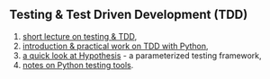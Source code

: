## Testing & Test Driven Development (TDD)

1. [short lecture on testing & TDD](https://github.com/ADGEfficiency/programming-resources/tree/master/testing/README.md),
2. [introduction & practical work on TDD with Python](https://github.com/ADGEfficiency/teaching-monolith/blob/master/test-driven-development/tdd.ipynb),
3. [a quick look at Hypothesis](https://github.com/ADGEfficiency/teaching-monolith/blob/master/test-driven-development/hypothesis.ipynb) - a parameterized testing framework,
4. [notes on Python testing tools](https://github.com/ADGEfficiency/programming-resources/blob/master/test-driven-development/python-testing-tools.md).

